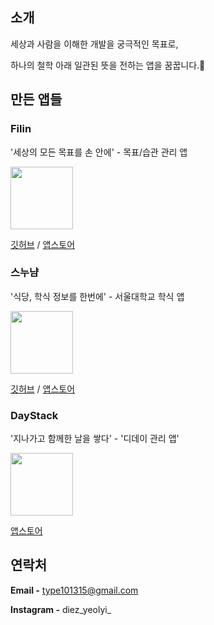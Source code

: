 ## 소개

세상과 사람을 이해한 개발을 궁극적인 목표로, 

하나의 철학 아래 일관된 뜻을 전하는 앱을 꿈꿉니다.💭

## 만든 앱들

### Filin
'세상의 모든 목표를 손 안에' - 목표/습관 관리 앱

<img src="https://user-images.githubusercontent.com/70733203/106231558-54c64200-6235-11eb-9045-44787fa26ac0.png" width=100>

[깃허브](https://github.com/Yeolyi/Filin)  /  [앱스토어](https://apps.apple.com/kr/app/filin/id1545601686)

### 스누냠

'식당, 학식 정보를 한번에' - 서울대학교 학식 앱

<img src="https://user-images.githubusercontent.com/70733203/106231436-16c91e00-6235-11eb-947a-1289520f530f.png" width=100>


[깃허브](https://github.com/Yeolyi/SNUYum)  /  [앱스토어](https://apps.apple.com/kr/app/%EC%8A%A4%EB%88%84%EB%83%A0-%EC%84%9C%EC%9A%B8%EB%8C%80%ED%95%99%EA%B5%90-%ED%95%99%EC%8B%9D/id1528983763)

### DayStack

'지나가고 함께한 날을 쌓다' - '디데이 관리 앱'

<img src="https://user-images.githubusercontent.com/70733203/106231143-59d6c180-6234-11eb-8223-fe4605774128.png" width=100>


[앱스토어](https://apps.apple.com/kr/app/daystack-%EB%94%94%EB%8D%B0%EC%9D%B4/id1501387904)

## 연락처

**Email -** type101315@gmail.com

**Instagram -** diez_yeolyi_
